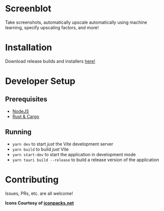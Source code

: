 # Screenblot

Take screenshots, automatically upscale automatically using machine learning, specify upscaling factors, and more!

# Installation

Download release builds and installers [here!](https://github.com/SpikeHD/Screenblot/releases)

# Developer Setup

## Prerequisites

* [NodeJS](https://nodejs.org/)
* [Rust & Cargo](https://www.rust-lang.org/tools/install)

## Running

* `yarn dev` to start *just* the Vite development server
* `yarn build` to build *just* Vite
* `yarn start:dev` to start the application in development mode
* `yarn tauri build --release` to build a release version of the application


# Contributing

Issues, PRs, etc. are all welcome!

**Icons Courtesy of [iconpacks.net](https://www.iconpacks.net/)**
